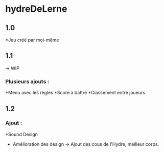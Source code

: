 # hydreDeLerne
## 1.0
*Jeu créé par moi-même 
## 1.1
-> WIP 
### Plusieurs ajouts :
*Menu avec les règles
*Score à battre
*Classement entre joueurs
## 1.2
### Ajout :
*Sound Design
* Amélioration des design -> Ajout des cous de l'Hydre, meilleur corps.

